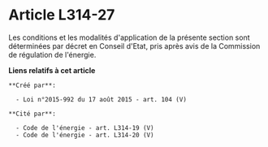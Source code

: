 # Article L314-27

Les conditions et les modalités d'application de la présente section sont déterminées par décret en Conseil d'Etat, pris
après avis de la Commission de régulation de l'énergie.

**Liens relatifs à cet article**

	**Créé par**:

	  - Loi n°2015-992 du 17 août 2015 - art. 104 (V)

	**Cité par**:

	  - Code de l'énergie - art. L314-19 (V)
	  - Code de l'énergie - art. L314-20 (V)
